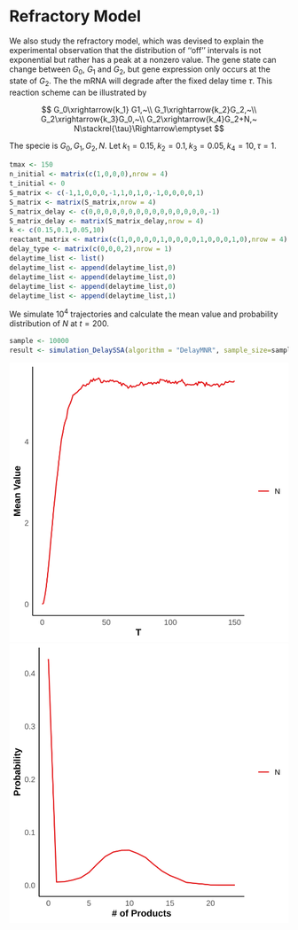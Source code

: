 # Refractory Model

We also study the refractory model, which was devised to explain the experimental observation that the distribution of ‘‘off’’ intervals is not exponential but rather has a peak at a nonzero value. The gene state can change between $G_0$, $G_1$ and $G_2$, but gene expression only occurs at the state of $G_2$. The the mRNA will degrade after the fixed delay time $\tau$. This reaction scheme can be illustrated by

$$
G_0\xrightarrow{k_1} G1,~\\
G_1\xrightarrow{k_2}G_2,~\\
G_2\xrightarrow{k_3}G_0,~\\
G_2\xrightarrow{k_4}G_2+N,~
N\stackrel{\tau}\Rightarrow\emptyset
$$

The specie is $G_0,G_1,G_2,N$. Let $k_1 = 0.15,k_2 =  0.1,k_3 = 0.05,k_4 = 10, \tau = 1.$

```R
tmax <- 150
n_initial <- matrix(c(1,0,0,0),nrow = 4)
t_initial <- 0
S_matrix <- c(-1,1,0,0,0,-1,1,0,1,0,-1,0,0,0,0,1)
S_matrix <- matrix(S_matrix,nrow = 4) 
S_matrix_delay <- c(0,0,0,0,0,0,0,0,0,0,0,0,0,0,0,-1)
S_matrix_delay <- matrix(S_matrix_delay,nrow = 4)
k <- c(0.15,0.1,0.05,10)
reactant_matrix <- matrix(c(1,0,0,0,0,1,0,0,0,0,1,0,0,0,1,0),nrow = 4)
delay_type <- matrix(c(0,0,0,2),nrow = 1)
delaytime_list <- list()
delaytime_list <- append(delaytime_list,0)
delaytime_list <- append(delaytime_list,0)
delaytime_list <- append(delaytime_list,0)
delaytime_list <- append(delaytime_list,1)
```

We simulate $10^4$ trajectories and calculate the mean value and probability distribution of $N$ at $t = 200$.

```R
sample <- 10000
result <- simulation_DelaySSA(algorithm = "DelayMNR", sample_size=sample, tmax=tmax, n_initial=n_initial, t_initial=t_initial, S_matrix=S_matrix, S_matrix_delay=S_matrix_delay, k=k, reactant_matrix=reactant_matrix, delay_type=delay_type , delaytime_list=delaytime_list)
```

![Refractory_mean](../figs/Refractory_mean.svg)
![Refractory_density_150s](../figs/Refractory_density_150s.svg)